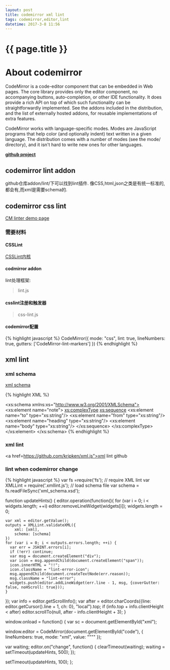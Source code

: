 ```yaml
---
layout: post
title: codemirror xml lint
tags: codemirror,editor,lint
datetime: 2017-3-8 11:56
---
```


{{ page.title }}
================
# About codemirror

CodeMirror is a code-editor component that can be embedded in Web pages. The core library provides only the editor component, no accompanying buttons, auto-completion, or other IDE functionality. It does provide a rich API on top of which such functionality can be straightforwardly implemented. See the addons included in the distribution, and the list of externally hosted addons, for reusable implementations of extra features.

CodeMirror works with language-specific modes. Modes are JavaScript programs that help color (and optionally indent) text written in a given language. The distribution comes with a number of modes (see the mode/ directory), and it isn't hard to write new ones for other languages.

<a href="https://github.com/codemirror/codemirror"><strong>github project</strong></a>

## codemirror lint addon

github仓库addon/lint/下可以找到lint插件.
像CSS,html,json之类是有统一标准的,都会有,而xml是需要schema的.

## codemirror css lint

<a href="http://codemirror.net/demo/lint.html">CM linter demo page</a>

### 需要材料

#### CSSLint
<a href="https://github.com/CSSLint/csslint">CSSLint内核</a>

#### codmirror addon
lint处理框架:
> lint.js

#### csslint注册和触发器
> css-lint.js

#### codemirror配置
{% highlight javascript %}
CodeMirror({
    mode: "css",
    lint: true,
    lineNumbers: true,
    gutters: ['CodeMirror-lint-markers']
}) 
{% endhighlight %}

## xml lint

### xml schema

<a href="https://www.w3schools.com/xml/schema_intro.asp">xml schema</a>

{% highlight XML %}
<?xml version="1.0"?>
<xs:schema xmlns:xs="http://www.w3.org/2001/XMLSchema">
<xs:element name="note">
  <xs:complexType>
    <xs:sequence>
      <xs:element name="to" type="xs:string"/>
      <xs:element name="from" type="xs:string"/>
      <xs:element name="heading" type="xs:string"/>
      <xs:element name="body" type="xs:string"/>
    </xs:sequence>
  </xs:complexType>
</xs:element>
</xs:schema>
{% endhighlight %}

### xml lint

<a href=https://github.com/kripken/xml.js">xml lint github</a>

### lint when codemirror change

{% highlight javascript %}
var fs =require('fs');
// require XML lint
var XMLLint = require('.xmllint.js');
// load schema file
var schema = fs.readFileSync('xml_schema.xsd');

function updateHints() {
  editor.operation(function(){
    for (var i = 0; i < widgets.length; ++i)
      editor.removeLineWidget(widgets[i]);
    widgets.length = 0;

    var xml = editor.getValue();
    outputs = XMLLint.validateXML({
        xml: [xml],
        schema: [schema]
    })
    for (var i = 0; i < outputs.errors.length; ++i) {
      var err = JSHINT.errors[i];
      if (!err) continue;
      var msg = document.createElement("div");
      var icon = msg.appendChild(document.createElement("span"));
      icon.innerHTML = "!!";
      icon.className = "lint-error-icon";
      msg.appendChild(document.createTextNode(err.reason));
      msg.className = "lint-error";
      widgets.push(editor.addLineWidget(err.line - 1, msg, {coverGutter: false, noHScroll: true}));
    }
  });
  var info = editor.getScrollInfo();
  var after = editor.charCoords({line: editor.getCursor().line + 1, ch: 0}, "local").top;
  if (info.top + info.clientHeight < after)
    editor.scrollTo(null, after - info.clientHeight + 3);
}

window.onload = function() {
  var sc = document.getElementById("xml");

  window.editor = CodeMirror(document.getElementById("code"), {
    lineNumbers: true,
    mode: "xml",
    value: """"
  });

  var waiting;
  editor.on("change", function() {
    clearTimeout(waiting);
    waiting = setTimeout(updateHints, 500);
  });

  setTimeout(updateHints, 100);
};
